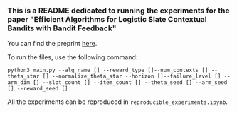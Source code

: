 ### This is a README dedicated to running the experiments for the paper "Efficient Algorithms for Logistic Slate Contextual Bandits with Bandit Feedback"

You can find the preprint <a href = "https://arxiv.org/abs/2506.13163">here</a>.


To run the files, use the following command:

`python3 main.py --alg_name [] --reward_type []--num_contexts [] --theta_star [] --normalize_theta_star --horizon []--failure_level [] --arm_dim [] --slot_count [] --item_count [] --theta_seed [] --arm_seed [] --reward_seed []`

All the experiments can be reproduced in ```reproducible_experiments.ipynb```.
